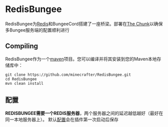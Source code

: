 # RedisBungee

RedisBungee为[Redis](http://redis.io)和BungeeCord搭建了一座桥梁。部署在[The Chunk](http://thechunk.net)以确保多Bungee服务端的配置顺利进行

## Compiling

RedisBungee作为一个[maven](http://maven.apache.org)项目。您可以编译并将其安装到您的Maven本地存储库中：

    git clone https://github.com/minecrafter/RedisBungee.git
    cd RedisBungee
    mvn clean install

## 配置

**REDISBUNGEE需要一个REDIS服务器**，两个服务器之间的延迟越低越好（最好在同一本地服务器上）。 默认[配置](https://github.com/DreamVoid/RedisBungee/blob/master/src/main/resources/example_config.yml)会在插件第一次启动后保存
